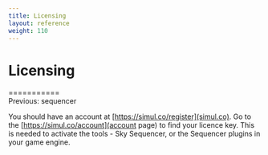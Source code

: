 ```yaml
---
title: Licensing
layout: reference
weight: 110
---
```

Licensing
===

===========<br>Previous: sequencer

You should have an account at [https://simul.co/register](simul.co). Go to the [https://simul.co/account](account page) to find your licence key. This is needed to activate the tools - Sky Sequencer, or the Sequencer plugins in your game engine.
